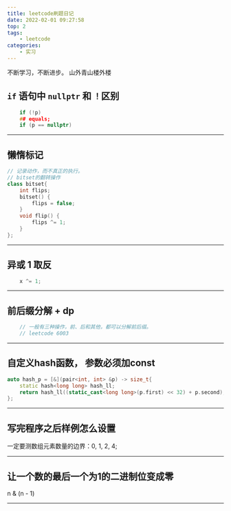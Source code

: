 ```yaml
---
title: leetcode刷题日记
date: 2022-02-01 09:27:58
top: 2
tags: 
	- leetcode
categories:
	- 实习
---
```


不断学习，不断进步。
山外青山楼外楼

<!-- more -->
## `if` 语句中 `nullptr` 和 `！`区别
```c++
    if (!p)
    ## equals;
    if (p == nullptr)
```

--- 
## 懒惰标记
```c++
// 记录动作，而不真正的执行。
// bitset的翻转操作
class bitset{
    int flips;
    bitset() {
        flips = false;
    }
    void flip() {
        flips ^= 1;
    }
};
```

--- 
## 异或 1 取反
```c++
    x ^= 1;
```

--- 
## 前后缀分解 + dp
```c++
    // 一般有三种操作，前、后和其他，都可以分解前后缀。
    // leetcode 6003
```

--- 

## 自定义hash函数， 参数必须加const
```c++
auto hash_p = [&](pair<int, int> &p) -> size_t{
    static hash<long long> hash_ll;
    return hash_ll((static_cast<long long>(p.first) << 32) + p.second);
};
```

--- 
## 写完程序之后样例怎么设置
一定要测数组元素数量的边界：0, 1, 2, 4;

---

## 让一个数的最后一个为1的二进制位变成零
n & (n - 1)

---